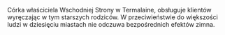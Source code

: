 Córka właściciela Wschodniej Strony w Termalaine, obsługuje klientów wyręczając w tym starszych rodziców. W przeciwieństwie do większości ludzi w dziesięciu miastach nie odczuwa bezpośrednich efektów zimna.